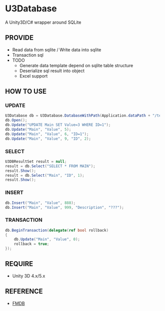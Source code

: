 # U3Database
A Unity3D/C# wrapper around SQLite 

## PROVIDE
* Read data from sqlite / Write data into sqlite
* Transaction sql 
* TODO
	* Generate data template depend on sqlite table structure
	* Deserialize sql result into object
	* Excel support

## HOW TO USE
### UPDATE
``` c#
U3Database db = U3Database.DatabaseWithPath(Application.dataPath + "/test.db");
db.Open();
db.Update("UPDATE Main SET Value=3 WHERE ID=1");
db.Update("Main", "Value", 5);
db.Update("Main", "Value", 6, "ID=1");
db.Update("Main", "Value", 9, "ID", 2);
```

### SELECT
```c#
U3DBResultSet result = null;
result = db.Select("SELECT * FROM MAIN");
result.Show();
result = db.Select("Main", "ID", 1);
result.Show();
```

### INSERT
```c#
db.Insert("Main", "Value", 888);
db.Insert("Main", "Value", 999, "Description", "???");
```

### TRANSACTION
```c#
db.BeginTransaction(delegate(ref bool rollback)
{
    db.Update("Main", "Value", 0);
    rollback = true;
});
```

## REQUIRE
* Unity 3D 4.x/5.x


## REFERENCE

* [FMDB](https://github.com/ccgus/fmdb)
